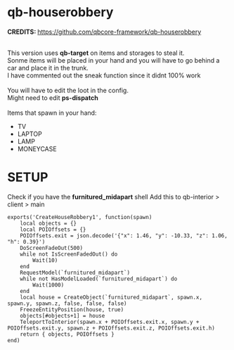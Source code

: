 # qb-houserobbery
<b>CREDITS: </b> https://github.com/qbcore-framework/qb-houserobbery

</br>
This version uses <b>qb-target</b> on items and storages to steal it.
</br>
Sonme items will be placed in your hand and you will have to go behind a car and place it in the trunk.
</br>
I have commented out the sneak function since it didnt 100% work
</br>
</br>
You will have to edit the loot in the config.
</br>
Might need to edit <b>ps-dispatch</b>
</br>
</br>
Items that spawn in your hand:
</br>

- TV
- LAPTOP
- LAMP
- MONEYCASE

# SETUP
Check if you have the <b>furnitured_midapart</b> shell
Add this to qb-interior > client > main
```
exports('CreateHouseRobbery1', function(spawn)
	local objects = {}
    local POIOffsets = {}
	POIOffsets.exit = json.decode('{"x": 1.46, "y": -10.33, "z": 1.06, "h": 0.39}')
	DoScreenFadeOut(500)
    while not IsScreenFadedOut() do
        Wait(10)
    end
	RequestModel(`furnitured_midapart`)
	while not HasModelLoaded(`furnitured_midapart`) do
	    Wait(1000)
	end
	local house = CreateObject(`furnitured_midapart`, spawn.x, spawn.y, spawn.z, false, false, false)
    FreezeEntityPosition(house, true)
    objects[#objects+1] = house
	TeleportToInterior(spawn.x + POIOffsets.exit.x, spawn.y + POIOffsets.exit.y, spawn.z + POIOffsets.exit.z, POIOffsets.exit.h)
    return { objects, POIOffsets }
end)
```
